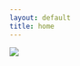 ```yaml
---
layout: default
title: home
---
```

<div class="img-container">
<img src="https://avatars2.githubusercontent.com/u/19242282?s=460&u=988b416cb2f1e407215d9f9ca4b8c226eda452c5&v=4">
</div>
